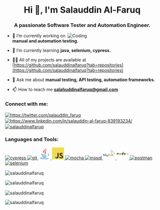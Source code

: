 <h1 align="center">Hi 👋, I'm Salauddin Al-Faruq</h1>
<h3 align="center">A passionate Software Tester and Automation Engineer.</h3>


<img align="right" alt="Coding" width="300" src="https://i.pinimg.com/originals/50/83/e0/5083e0a2a7dcaae07c142e8b87036a27.gif">

- 🔭 I’m currently working on **manual and automation testing.**

- 🌱 I’m currently learning **java, selenium, cypress.**

- 👨‍💻 All of my projects are available at [https://github.com/salauddinalfaruq?tab=repositories](https://github.com/salauddinalfaruq?tab=repositories)

- 💬 Ask me about **manual testing, API testing, automation frameworks.**

- 📫 How to reach me **salahuddinalfaruq@gmail.com**

<h3 align="left">Connect with me:</h3>
<p align="left">
<a href="https://twitter.com/https://twitter.com/salauddin_faruq" target="blank"><img align="center" src="https://raw.githubusercontent.com/rahuldkjain/github-profile-readme-generator/master/src/images/icons/Social/twitter.svg" alt="https://twitter.com/salauddin_faruq" height="30" width="40" /></a>
<a href="https://linkedin.com/in/https://www.linkedin.com/in/salauddin-al-faruq-839193234/" target="blank"><img align="center" src="https://raw.githubusercontent.com/rahuldkjain/github-profile-readme-generator/master/src/images/icons/Social/linked-in-alt.svg" alt="https://www.linkedin.com/in/salauddin-al-faruq-839193234/" height="30" width="40" /></a>
<a href="https://fb.com/salauddinalfaruq" target="blank"><img align="center" src="https://raw.githubusercontent.com/rahuldkjain/github-profile-readme-generator/master/src/images/icons/Social/facebook.svg" alt="salauddinalfaruq" height="30" width="40" /></a>
</p>

<h3 align="left">Languages and Tools:</h3>
<p align="left"> <a href="https://www.cypress.io" target="_blank" rel="noreferrer"> <img src="https://raw.githubusercontent.com/simple-icons/simple-icons/6e46ec1fc23b60c8fd0d2f2ff46db82e16dbd75f/icons/cypress.svg" alt="cypress" width="40" height="40"/> </a> <a href="https://git-scm.com/" target="_blank" rel="noreferrer"> <img src="https://www.vectorlogo.zone/logos/git-scm/git-scm-icon.svg" alt="git" width="40" height="40"/> </a> <a href="https://www.java.com" target="_blank" rel="noreferrer"> <img src="https://raw.githubusercontent.com/devicons/devicon/master/icons/java/java-original.svg" alt="java" width="40" height="40"/> </a> <a href="https://developer.mozilla.org/en-US/docs/Web/JavaScript" target="_blank" rel="noreferrer"> <img src="https://raw.githubusercontent.com/devicons/devicon/master/icons/javascript/javascript-original.svg" alt="javascript" width="40" height="40"/> </a> <a href="https://mochajs.org" target="_blank" rel="noreferrer"> <img src="https://www.vectorlogo.zone/logos/mochajs/mochajs-icon.svg" alt="mocha" width="40" height="40"/> </a> <a href="https://www.microsoft.com/en-us/sql-server" target="_blank" rel="noreferrer"> <img src="https://www.svgrepo.com/show/303229/microsoft-sql-server-logo.svg" alt="mssql" width="40" height="40"/> </a> <a href="https://www.mysql.com/" target="_blank" rel="noreferrer"> <img src="https://raw.githubusercontent.com/devicons/devicon/master/icons/mysql/mysql-original-wordmark.svg" alt="mysql" width="40" height="40"/> </a> <a href="https://nodejs.org" target="_blank" rel="noreferrer"> <img src="https://raw.githubusercontent.com/devicons/devicon/master/icons/nodejs/nodejs-original-wordmark.svg" alt="nodejs" width="40" height="40"/> </a> <a href="https://postman.com" target="_blank" rel="noreferrer"> <img src="https://www.vectorlogo.zone/logos/getpostman/getpostman-icon.svg" alt="postman" width="40" height="40"/> </a> <a href="https://www.selenium.dev" target="_blank" rel="noreferrer"> <img src="https://raw.githubusercontent.com/detain/svg-logos/780f25886640cef088af994181646db2f6b1a3f8/svg/selenium-logo.svg" alt="selenium" width="40" height="40"/> </a> </p>

<p><img align="center" src="https://github-readme-stats.vercel.app/api/top-langs?username=salauddinalfaruq&show_icons=true&locale=en&layout=compact&theme=dark" alt="salauddinalfaruq" /></p>

<p><img align="center" src="https://github-readme-stats.vercel.app/api?username=salauddinalfaruq&show_icons=true&locale=en&hide=contribs,prs&theme=tokyonight" alt="salauddinalfaruq" /></p>

<p><img align="center" src="https://github-readme-streak-stats.herokuapp.com/?user=salauddinalfaruq&theme=merko" alt="salauddinalfaruq" /></p>

<p align="left"> <img src="https://komarev.com/ghpvc/?username=salauddinalfaruq&label=Profile%20views&color=0e75b6&style=flat" alt="salauddinalfaruq" /> </p>

